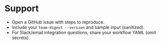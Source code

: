 # Support

- Open a GitHub issue with steps to reproduce.
- Include your `team-digest --version` and sample input (sanitized).
- For Slack/email integration questions, share your workflow YAML (omit secrets).
